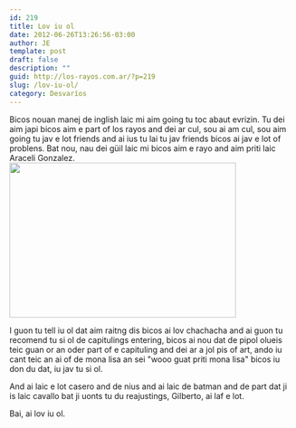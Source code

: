 ```yaml
---
id: 219
title: Lov iu ol
date: 2012-06-26T13:26:56-03:00
author: JE
template: post
draft: false
description: ""
guid: http://los-rayos.com.ar/?p=219
slug: /lov-iu-ol/
category: Desvaríos
---
```

Bicos nouan manej de inglish laic mi aim going tu toc abaut evrizin. Tu dei aim japi bicos aim e part of los rayos and dei ar cul, sou ai am cul, sou aim going tu jav e lot friends and ai ius tu lai tu jav friends bicos ai jav e lot of problens. Bat nou, nau dei güil laic mi bicos aim e rayo and aim priti laic Araceli Gonzalez.<img class="alignright" src="https://3.bp.blogspot.com/_I11ydYkD8bQ/S1kogPJHgII/AAAAAAAABfQ/bAOuQH1QaXM/s400/gilberto.JPG" alt="" width="400" height="274" />

I guon tu tell iu ol dat aim raitng dis bicos ai lov chachacha and ai guon tu recomend tu si ol de capitulings entering, bicos ai nou dat de pipol olueis teic guan or an oder part of e capituling and dei ar a jol pis of art, ando iu cant teic an ai of de mona lisa an sei "wooo guat priti mona lisa" bicos iu don du dat, iu jav tu si ol.

And ai laic e lot casero and de nius and ai laic de batman and de part dat ji is laic cavallo bat ji uonts tu du reajustings, Gilberto, ai laf e lot.

Bai, ai lov iu ol.